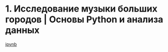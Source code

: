 # 1. Исследование музыки больших городов | Основы Python и анализа данных 
[ipynb](http://localhost:8888/notebooks/%D0%9D%D0%BE%D0%B2%D0%B0%D1%8F%20%D0%BF%D0%B0%D0%BF%D0%BA%D0%B0%20(2)/yandex_music_project.ipynb#)
